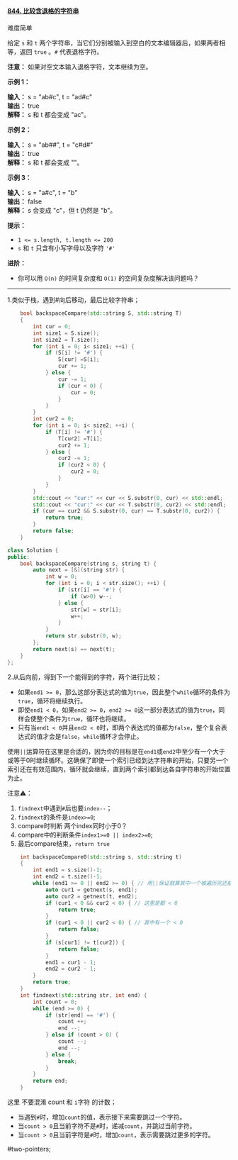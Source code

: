 #### [844. 比较含退格的字符串](https://leetcode.cn/problems/backspace-string-compare/)

难度简单

给定 `s` 和 `t` 两个字符串，当它们分别被输入到空白的文本编辑器后，如果两者相等，返回 `true` 。`#` 代表退格字符。

**注意：** 如果对空文本输入退格字符，文本继续为空。

**示例 1：**

**输入：** s = "ab#c", t = "ad#c"  
**输出：** true  
**解释：** s 和 t 都会变成 "ac"。

**示例 2：**

**输入：** s = "ab##", t = "c#d#"  
**输出：** true  
**解释：** s 和 t 都会变成 ""。

**示例 3：**

**输入：** s = "a#c", t = "b"  
**输出：** false  
**解释：** s 会变成 "c"，但 t 仍然是 "b"。

**提示：**

-   `1 <= s.length, t.length <= 200`
-   `s` 和 `t` 只含有小写字母以及字符 `'#'`

**进阶：**

-   你可以用 `O(n)` 的时间复杂度和 `O(1)` 的空间复杂度解决该问题吗？
---- ----
1.类似于栈，遇到#向后移动，最后比较字符串；
```cpp //传统方法
    bool backspaceCompare(std::string S, std::string T)
    {
        int cur = 0;
        int size1 = S.size();
        int size2 = T.size();
        for (int i = 0; i< size1; ++i) {
            if (S[i] != '#') {
                S[cur] =S[i];
                cur += 1;
            } else {
                cur -= 1;
                if (cur < 0) {
                    cur = 0;
                }
            }
        }
        int cur2 = 0;
        for (int i = 0; i< size2; ++i) {
            if (T[i] != '#') {
                T[cur2] =T[i];
                cur2 += 1;
            } else {
                cur2 -= 1;
                if (cur2 < 0) {
                    cur2 = 0;
                }
            }
        }
        std::cout << "cur:" << cur << S.substr(0, cur) << std::endl;
        std::cout << "cur:" << cur << T.substr(0, cur2) << std::endl;
        if (cur == cur2 && S.substr(0, cur) == T.substr(0, cur2)) {
            return true;
        }
        return false;
    }
```

```cpp
class Solution {
public:
    bool backspaceCompare(string s, string t) {
        auto next = [&](string str) {
            int w = 0;
            for (int i = 0; i < str.size(); ++i) {
                if (str[i] == '#') {
                    if (w>0) w--;
                } else {
                    str[w] = str[i];
                    w++;
                }
            }
            return str.substr(0, w);
        };
        return next(s) == next(t);
    }
};
```

2.从后向前，得到下一个能得到的字符，两个进行比较；

- 如果`end1 >= 0`，那么这部分表达式的值为`true`，因此整个`while`循环的条件为`true`，循环将继续执行。
- 即使`end1 < 0`，如果`end2 >= 0`，`end2 >= 0`这一部分表达式的值为`true`，同样会使整个条件为`true`，循环也将继续。
- 只有当`end1 < 0`并且`end2 < 0`时，即两个表达式的值都为`false`，整个复合表达式的值才会是`false`，`while`循环才会停止。

使用`||`运算符在这里是合适的，因为你的目标是在`end1`或`end2`中至少有一个大于或等于0时继续循环。这确保了即使一个索引已经到达字符串的开始，只要另一个索引还在有效范围内，循环就会继续，直到两个索引都到达各自字符串的开始位置为止。

注意⚠️：
1. `findnext`中遇到`#`后也要`index--`；
2. `findnext`的条件是`index>=0`;
3. compare时判断 两个index同时小于0？
4. compare中的判断条件`index1>=0 || index2>=0`;
5. 最后compare结束，`return true`
```cpp
    int backspaceCompare0(std::string s, std::string t)
    {
        int end1 = s.size()-1;
        int end2 = t.size()-1;
        while (end1 >= 0 || end2 >= 0) { // 用||保证就算其中一个被遍历完还能继续
            auto cur1 = getnext(s, end1);
            auto cur2 = getnext(t, end2);
            if (cur1 < 0 && cur2 < 0) { // 这里是都 < 0
                return true;
            }
            if (cur1 < 0 || cur2 < 0) { // 其中有一个 < 0
                return false;
            }
            if (s[cur1] != t[cur2]) {
                return false;
            }
            end1 = cur1 - 1;
            end2 = cur2 - 1;
        }
        return true;
    }
    int findnext(std::string str, int end) {
        int count = 0;
        while (end >= 0) {
            if (str[end] == '#') {
                count ++;
                end --;
            } else if (count > 0) {
                count --;
                end --;
            } else {
                break;
            }
        }
        return end;
    }
```
这里 不要混淆 count 和 `i`字符 的计数；
- 当遇到`#`时，增加`count`的值，表示接下来需要跳过一个字符。
- 当`count > 0`且当前字符不是`#`时，递减`count`，并跳过当前字符。
- 当`count > 0`且当前字符是`#`时，增加`count`，表示需要跳过更多的字符。

#two-pointers;
